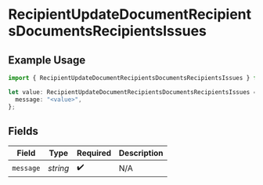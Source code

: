 # RecipientUpdateDocumentRecipientsDocumentsRecipientsIssues

## Example Usage

```typescript
import { RecipientUpdateDocumentRecipientsDocumentsRecipientsIssues } from "@documenso/sdk-typescript/models/errors";

let value: RecipientUpdateDocumentRecipientsDocumentsRecipientsIssues = {
  message: "<value>",
};
```

## Fields

| Field              | Type               | Required           | Description        |
| ------------------ | ------------------ | ------------------ | ------------------ |
| `message`          | *string*           | :heavy_check_mark: | N/A                |